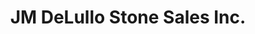 ---
title: "JM DeLullo Stone Sales Inc."
url: /pleasant-gap/jm-delullo-stone-sales-inc/
shop: shop
---